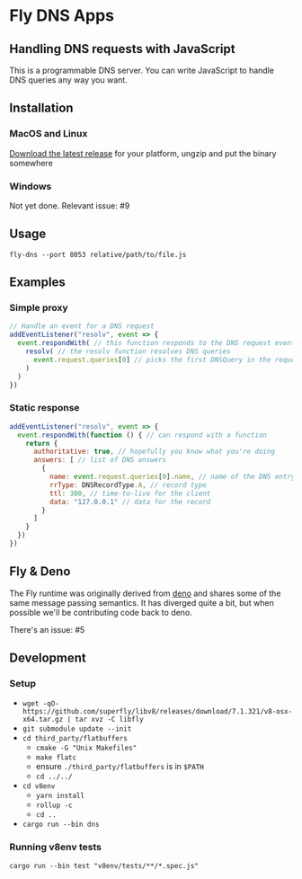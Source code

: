 # Fly DNS Apps

## Handling DNS requests with JavaScript

This is a programmable DNS server. You can write JavaScript to handle DNS queries any way you want.

## Installation

### MacOS and Linux

[Download the latest release](https://github.com/superfly/fly.rs/releases) for your platform, ungzip and put the binary somewhere

### Windows

Not yet done. Relevant issue: #9

## Usage

```
fly-dns --port 8053 relative/path/to/file.js
```

## Examples

### Simple proxy

```javascript
// Handle an event for a DNS request
addEventListener("resolv", event => {
  event.respondWith( // this function responds to the DNS request event
    resolv( // the resolv function resolves DNS queries
      event.request.queries[0] // picks the first DNSQuery in the request
    )
  )
})
```

### Static response

```javascript
addEventListener("resolv", event => {
  event.respondWith(function () { // can respond with a function
    return {
      authoritative: true, // hopefully you know what you're doing
      answers: [ // list of DNS answers
        {
          name: event.request.queries[0].name, // name of the DNS entry
          rrType: DNSRecordType.A, // record type
          ttl: 300, // time-to-live for the client
          data: "127.0.0.1" // data for the record
        }
      ]
    }
  })
})
```

## Fly & Deno

The Fly runtime was originally derived from [deno](/denoland/deno) and shares some of the same message passing semantics. It has diverged quite a bit, but when possible we'll be contributing code back to deno.

There's an issue: #5

## Development

### Setup

- `wget -qO- https://github.com/superfly/libv8/releases/download/7.1.321/v8-osx-x64.tar.gz | tar xvz -C libfly`
- `git submodule update --init`
- `cd third_party/flatbuffers`
  - `cmake -G "Unix Makefiles"`
  - `make flatc`
  - ensure `./third_party/flatbuffers` is in `$PATH`
  - `cd ../../`
- `cd v8env`
  - `yarn install`
  - `rollup -c`
  - `cd ..`
- `cargo run --bin dns`

### Running v8env tests

```
cargo run --bin test "v8env/tests/**/*.spec.js"
```
